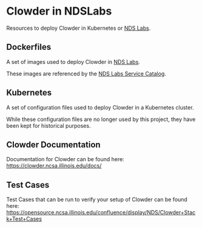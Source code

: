 # Clowder in NDSLabs
Resources to deploy Clowder in Kubernetes or [NDS Labs](https://github.com/nds-org/ndslabs).

## Dockerfiles
A set of images used to deploy Clowder in [NDS Labs](https://github.com/nds-org/ndslabs).

These images are referenced by the [NDS Labs Service Catalog](https://github.com/nds-org/ndslabs-specs).

## Kubernetes
A set of configuration files used to deploy Clowder in a Kubernetes cluster.

While these configuration files are no longer used by this project, they have been kept for historical purposes.

## Clowder Documentation
Documentation for Clowder can be found here: https://clowder.ncsa.illinois.edu/docs/

## Test Cases
Test Cases that can be run to verify your setup of Clowder can be found here: https://opensource.ncsa.illinois.edu/confluence/display/NDS/Clowder+Stack+Test+Cases

